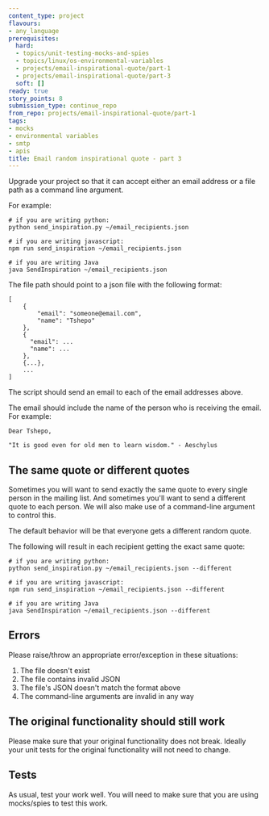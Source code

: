 ```yaml
---
content_type: project
flavours:
- any_language
prerequisites:
  hard:
  - topics/unit-testing-mocks-and-spies
  - topics/linux/os-environmental-variables
  - projects/email-inspirational-quote/part-1
  - projects/email-inspirational-quote/part-3
  soft: []
ready: true
story_points: 8
submission_type: continue_repo
from_repo: projects/email-inspirational-quote/part-1
tags:
- mocks
- environmental variables
- smtp
- apis
title: Email random inspirational quote - part 3
---
```


Upgrade your project so that it can accept either an email address or a file path as a command line argument.

For example:

```
# if you are writing python:
python send_inspiration.py ~/email_recipients.json

# if you are writing javascript:
npm run send_inspiration ~/email_recipients.json

# if you are writing Java 
java SendInspiration ~/email_recipients.json
```

The file path should point to a json file with the following format:

```
[
    {
        "email": "someone@email.com",
        "name": "Tshepo"
    },
    {
      "email": ...
      "name": ...
    },
    {...},
    ...
]
```

The script should send an email to each of the email addresses above. 

The email should include the name of the person who is receiving the email. For example:

```
Dear Tshepo,

"It is good even for old men to learn wisdom." - Aeschylus
```

## The same quote or different quotes

Sometimes you will want to send exactly the same quote to every single person in the mailing list. And sometimes you'll want to send a different quote to each person. We will also make use of a command-line argument to control this.

The default behavior will be that everyone gets a different random quote.

The following will result in each recipient getting the exact same quote:

```
# if you are writing python:
python send_inspiration.py ~/email_recipients.json --different

# if you are writing javascript:
npm run send_inspiration ~/email_recipients.json --different

# if you are writing Java 
java SendInspiration ~/email_recipients.json --different
```

## Errors

Please raise/throw an appropriate error/exception in these situations:

1. The file doesn't exist
2. The file contains invalid JSON
3. The file's JSON doesn't match the format above
4. The command-line arguments are invalid in any way 

## The original functionality should still work

Please make sure that your original functionality does not break. Ideally your unit tests for the original functionality will not need to change.

## Tests

As usual, test your work well. You will need to make sure that you are using mocks/spies to test this work.

